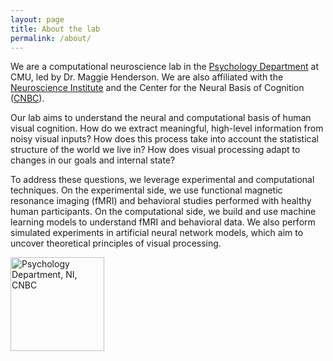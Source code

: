```yaml
---
layout: page
title: About the lab
permalink: /about/
---
```


We are a computational neuroscience lab in the [Psychology Department](https://www.cmu.edu/dietrich/psychology/) at CMU, led by Dr. Maggie Henderson. We are also affiliated with the [Neuroscience Institute](https://www.cmu.edu/ni/) and the Center for the Neural Basis of Cognition ([CNBC](https://www.cnbc.cmu.edu/)).

Our lab aims to understand the neural and computational basis of human visual cognition. How do we extract meaningful, high-level information from noisy visual inputs? How does this process take into account the statistical structure of the world we live in? 
How does visual processing adapt to changes in our goals and internal state? 

To address these questions, we leverage experimental and computational techniques. On the experimental side, we use functional magnetic resonance imaging (fMRI) and behavioral studies performed with healthy human participants. On the computational side, we build and use machine learning models to understand fMRI and behavioral data. We also perform simulated experiments in artificial neural network models, which aim to uncover theoretical principles of visual processing.

<img src="images/logos_combined.jpg" alt="Psychology Department, NI, CNBC" width="150"/>
